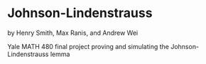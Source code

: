 # Johnson-Lindenstrauss
by Henry Smith, Max Ranis, and Andrew Wei

Yale MATH 480 final project proving and simulating the Johnson-Lindenstrauss lemma
